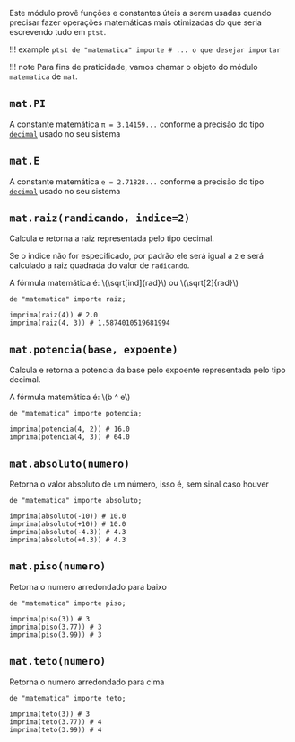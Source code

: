 Este módulo provê funções e constantes úteis a serem usadas quando precisar fazer operações matemáticas mais otimizadas do que seria escrevendo tudo em `ptst`.

!!! example
    ```ptst
    de "matematica" importe # ... o que desejar importar
    ```

!!! note
    Para fins de praticidade, vamos chamar o objeto do módulo `matematica` de `mat`.

## `mat.PI`
A constante matemática `π = 3.14159...` conforme a precisão do tipo [`decimal`](/tipos/decimal) usado no seu sistema

## `mat.E`
A constante matemática `e = 2.71828...` conforme a precisão do tipo [`decimal`](/tipos/decimal) usado no seu sistema

## `mat.raiz(randicando, indice=2)`
Calcula e retorna a raiz representada pelo tipo decimal.

Se o indice não for especificado, por padrão ele será igual a `2` e será calculado a raiz quadrada do valor de `radicando`.

A fórmula matemática é: \\(\sqrt[ind]{rad}\\) ou \\(\sqrt[2]{rad}\\)

```ptst
de "matematica" importe raiz;

imprima(raiz(4)) # 2.0
imprima(raiz(4, 3)) # 1.5874010519681994
```

## `mat.potencia(base, expoente)`
Calcula e retorna a potencia da base pelo expoente representada pelo tipo decimal.

A fórmula matemática é: \\(b ^ e\\)

```ptst
de "matematica" importe potencia;

imprima(potencia(4, 2)) # 16.0
imprima(potencia(4, 3)) # 64.0
```

## `mat.absoluto(numero)`
Retorna o valor absoluto de um número, isso é, sem sinal caso houver

```ptst
de "matematica" importe absoluto;

imprima(absoluto(-10)) # 10.0
imprima(absoluto(+10)) # 10.0
imprima(absoluto(-4.3)) # 4.3
imprima(absoluto(+4.3)) # 4.3
```

## `mat.piso(numero)`
Retorna o numero arredondado para baixo

```ptst
de "matematica" importe piso;

imprima(piso(3)) # 3
imprima(piso(3.77)) # 3
imprima(piso(3.99)) # 3
```

## `mat.teto(numero)`
Retorna o numero arredondado para cima

```ptst
de "matematica" importe teto;

imprima(teto(3)) # 3
imprima(teto(3.77)) # 4
imprima(teto(3.99)) # 4
```